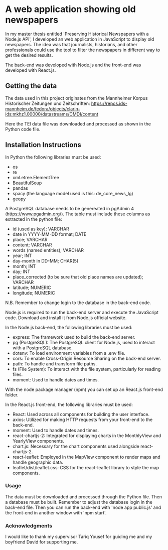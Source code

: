 # A web application showing old newspapers

In my master thesis entitled 'Preserving Historical Newspapers with a Node.js API', I developed an web application in JavaScript to display old newspapers. The idea was that journalists, historians, and other professionals could use the tool to filter the newspapers in different way to get the desired results. 

The back-end was developed with Node.js and the front-end was developed with React.js.

## Getting the data
The data used in this project originates from the Mannheimer Korpus Historischer Zeitungen und Zeitschriften: https://repos.ids-mannheim.de/fedora/objects/clarin-ids:mkhz1.00000/datastreams/CMDI/content

Here the TEI data file was downloaded and processed as shown in the Python code file. 

## Installation Instructions
In Python the following libraries must be used:
- os
- re
- xml.etree.ElementTree
- BeautifulSoup
- pandas
- spacy (the language model used is this: de_core_news_lg)
- geopy

A PostgreSQL database needs to be genereated in pgAdmin 4 (https://www.pgadmin.org/). The table must include these columns as extracted in the python file:
- id (used as key); VARCHAR
- date in YYYY-MM-DD format; DATE
- place; VARCHAR
- content; VARCHAR
- words (named entities); VARCHAR
- year; INT
- day-month in DD-MM; CHAR(5)
- month; INT
- day; INT
- place_corrected (to be sure that old place names are updated); VARCHAR
- latitude; NUMERIC
- longitude; NUMERIC

N.B. Remember to change login to the database in the back-end code.

Node.js is required to run the back-end server and execute the JavaScript code. Download and install it from Node.js official website. 

In the Node.js back-end, the following libraries must be used:
- express: The framework used to build the back-end server.
- pg (PostgreSQL): The PostgreSQL client for Node.js, used to interact with a PostgreSQL database.
- dotenv: To load environment variables from a .env file.
- cors: To enable Cross-Origin Resource Sharing on the back-end server.
- path: To handle and transform file paths.
- fs (File System): To interact with the file system, particularly for reading files.
- moment: Used to handle dates and times.

With the node package manager (npm) you can set up an React.js front-end folder. 

In the React.js front-end, the following libraries must be used:
- React: Used across all components for building the user interface.
- axios: Utilized for making HTTP requests from your front-end to the back-end.
- moment: Used to handle dates and times.
- react-chartjs-2: Integrated for displaying charts in the MonthlyView and YearlyView components.
- chart.js: Necessary for the chart components used alongside react-chartjs-2.
- react-leaflet: Employed in the MapView component to render maps and handle geographic data.
- leaflet/dist/leaflet.css: CSS for the react-leaflet library to style the map components.

### Usage
The data must be downloaded and processed through the Python file. Then a database must be built. Remember to adjust the database login in the back-end file. Then you can run the back-end with 'node app public.js' and the front-end in another window with 'npm start'.

### Acknowledgments
I would like to thank my supervisor Tariq Yousef for guiding me and my boyfriend David for supporting me. 
